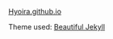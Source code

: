 [Hyoira.github.io](https://hyoira.github.io)

Theme used: [Beautiful Jekyll](https://github.com/daattali/beautiful-jekyll)